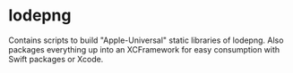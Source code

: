 # lodepng

Contains scripts to build "Apple-Universal" static libraries of lodepng. Also packages everything up into an XCFramework for easy consumption with Swift packages or Xcode.
